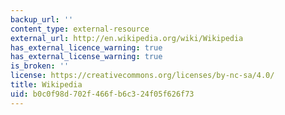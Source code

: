 ```yaml
---
backup_url: ''
content_type: external-resource
external_url: http://en.wikipedia.org/wiki/Wikipedia
has_external_licence_warning: true
has_external_license_warning: true
is_broken: ''
license: https://creativecommons.org/licenses/by-nc-sa/4.0/
title: Wikipedia
uid: b0c0f98d-702f-466f-b6c3-24f05f626f73
---
```

